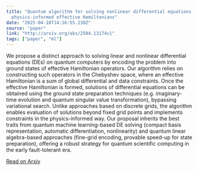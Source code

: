 ```yaml
---
title: "Quantum algorithm for solving nonlinear differential equations based on
  physics-informed effective Hamiltonians"
date: "2025-04-18T14:16:55.230Z"
source: "paper"
link: "http://arxiv.org/abs/2504.13174v1"
tags: ["paper", "ml"]
---
```


We propose a distinct approach to solving linear and nonlinear differential equations (DEs) on quantum computers by encoding the problem into ground states of effective Hamiltonian operators. Our algorithm relies on constructing such operators in the Chebyshev space, where an effective Hamiltonian is a sum of global differential and data constraints. Once the effective Hamiltonian is formed, solutions of differential equations can be obtained using the ground state preparation techniques (e.g. imaginary-time evolution and quantum singular value transformation), bypassing variational search. Unlike approaches based on discrete grids, the algorithm enables evaluation of solutions beyond fixed grid points and implements constraints in the physics-informed way. Our proposal inherits the best traits from quantum machine learning-based DE solving (compact basis representation, automatic differentiation, nonlinearity) and quantum linear algebra-based approaches (fine-grid encoding, provable speed-up for state preparation), offering a robust strategy for quantum scientific computing in the early fault-tolerant era.

[Read on Arxiv](http://arxiv.org/abs/2504.13174v1)
